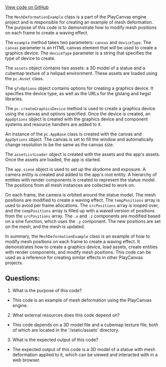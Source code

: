 [View code on GitHub](https://github.com/playcanvas/engine/examples/src/examples/graphics/mesh-deformation.tsx)

The `MeshDeformationExample` class is a part of the PlayCanvas engine project and is responsible for creating an example of mesh deformation. The purpose of this code is to demonstrate how to modify mesh positions on each frame to create a waving effect. 

The `example` method takes two parameters: `canvas` and `deviceType`. The `canvas` parameter is an HTML canvas element that will be used to create a graphics device. The `deviceType` parameter is a string that specifies the type of device to create. 

The `assets` object contains two assets: a 3D model of a statue and a cubemap texture of a helipad environment. These assets are loaded using the `pc.Asset` class. 

The `gfxOptions` object contains options for creating a graphics device. It specifies the device type, as well as the URLs for the glslang and twgsl libraries. 

The `pc.createGraphicsDevice` method is used to create a graphics device using the canvas and options specified. Once the device is created, an `AppOptions` object is created with the graphics device and component systems and resource handlers are added to it. 

An instance of the `pc.AppBase` class is created with the canvas and `AppOptions` object. The canvas is set to fill the window and automatically change resolution to be the same as the canvas size. 

The `assetListLoader` object is created with the assets and the app's assets. Once the assets are loaded, the app is started. 

The `app.scene` object is used to set up the skydome and exposure. A camera entity is created and added to the app's root entity. A hierarchy of entities with render components is created to represent the statue model. The positions from all mesh instances are collected to work on. 

On each frame, the camera is orbited around the statue model. The mesh positions are modified to create a waving effect. The `tempPositions` array is used to avoid per frame allocations. The `srcPositions` array is looped over, and the `tempPositions` array is filled up with a waved version of positions from the `srcPositions` array. The `.x` and `.z` components are modified based on a sine function, which uses the `.y` component. The new positions are set on the mesh, and the mesh is updated. 

In summary, the `MeshDeformationExample` class is an example of how to modify mesh positions on each frame to create a waving effect. It demonstrates how to create a graphics device, load assets, create entities with render components, and modify mesh positions. This code can be used as a reference for creating similar effects in other PlayCanvas projects.
## Questions: 
 1. What is the purpose of this code?
- This code is an example of mesh deformation using the PlayCanvas engine.

2. What external resources does this code depend on?
- This code depends on a 3D model file and a cubemap texture file, both of which are located in the '/static/assets' directory.

3. What is the expected output of this code?
- The expected output of this code is a 3D model of a statue with mesh deformation applied to it, which can be viewed and interacted with in a web browser.